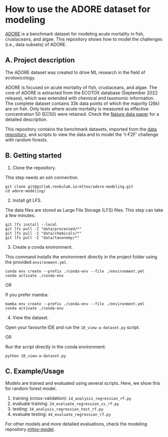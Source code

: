 # How to use the ADORE dataset for modeling

[ADORE](https://renkulab.io/projects/mltox/adore) is a benchmark dataset for modeling acute mortality in fish, crustaceans, and algae. This repository shows how to model the challenges (i.e., data subsets) of ADORE.

## A. Project description

The ADORE dataset was created to drive ML research in the field of ecotoxicology. 

ADORE is focused on acute mortality of fish, crustaceans, and algae. The core of ADORE is extracted from the ECOTOX database (September 2022 release), which was extended with chemical and taxonomic information. The complete dataset contains 33k data points of which the majority (26k) are on fish. Only tests where acute mortality is measured as effective concentration 50 (EC50) were retained. Check the [Nature data paper](https://doi.org/10.1038/s41597-023-02612-2) for a detailed description.


This repository contains the benchmark datasets, imported from the [data repository](https://renkulab.io/projects/mltox/adore), and scripts to view the data and to model the 't-F2F' challenge with random forests. 



## B. Getting started

1. Clone the repository.

This step needs an ssh connection.

```
git clone git@gitlab.renkulab.io:mltox/adore-modeling.git
cd adore-modeling/
```

2. Install git LFS.

The data files are stored as Large File Storage (LFS) files. This step can take a few minutes.

```
git lfs install --local
git lfs pull -I "data/processed/*"
git lfs pull -I "data/chemicals/*"
git lfs pull -I "data/taxonomy/*"
```

3. Create a conda environment.

This command installs the environment directly in the project folder using the provided `environment.yml`.

```
conda env create --prefix ./conda-env --file ./environment.yml
conda activate ./conda-env
```

OR

If you prefer mamba:

```
mamba env create --prefix ./conda-env --file ./environment.yml
conda activate ./conda-env
```


4. View the dataset.

Open your favourite IDE and run the `10_view-a-dataset.py` script.

OR 

Run the script directly in the conda environment:

```
python 10_view-a-dataset.py
```



## C. Example/Usage

Models are trained and evaluated using several scripts. Here, we show this for random forest model.

1. training (cross-validation): `14_analysis_regression_rf.py`
2. evaluate training: `24_evaluate_regression_cv_rf.py`
3. testing: `34_analysis_regression_test_rf.py`
4. evaluate testing: `44_evaluate_regression_rf.py`

For other models and more detailed evaluations, check the modeling repository [mltox-model](https://renkulab.io/projects/mltox/mltox-model).
